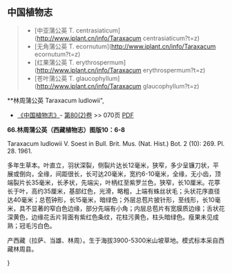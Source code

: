 

## 中国植物志

> * [中亚蒲公英  T.  centrasiaticum](http://www.iplant.cn/info/Taraxacum centrasiaticum?t=z)
> * [无角蒲公英  T.  ecornutum](http://www.iplant.cn/info/Taraxacum ecornutum?t=z)
> * [红果蒲公英  T.  erythrospermum](http://www.iplant.cn/info/Taraxacum erythrospermum?t=z)
> * [苍叶蒲公英  T.  glaucophyllum](http://www.iplant.cn/info/Taraxacum glaucophyllum?t=z)


**林周蒲公英 Taraxacum ludlowii",

* [《中国植物志》](http://www.iplant.cn/frps)- [第80(2)卷](http://www.iplant.cn/frps/vol/80(2)) >> 070页 [PDF](http://www.iplant.cn/frps/pdf/80(2)/070a.PDF)


**66.林周蒲公英（西藏植物志）图版10：6-8**

Taraxacum ludlowii V. Soest in Bull. Brit. Mus. (Nat. Hist.) Bot. 2 (10): 269. Pl. 28. 1961.

多年生草本。叶直立，羽状深裂，侧裂片达长12毫米，狭窄，多少呈镰刀状，平展或倒向，全缘，间距很长，长可达20毫米，宽约6-10毫米，全缘，无小齿，顶端裂片长35毫米，长矛状，先端尖，叶柄红至紫罗兰色，狭窄，长10厘米。花葶长于叶，高约35厘米，基部红色，光滑，略粗，上端有蛛丝状毛；头状花序直径达40毫米；总苞钟形，长15毫米，暗绿色；外层总苞片披针形，至线形，长10毫米，具不显著的窄白色边缘，部分先端有小角；内层总苞片有宽膜质边缘；舌状花深黄色，边缘花舌片背面有紫红色条纹，花柱污黄色，柱头暗绿色。瘦果未见成熟；冠毛污白色。

产西藏（拉萨、当雄、林周）。生于海拔3900-5300米山坡草地。模式标本采自西藏林周县。

}